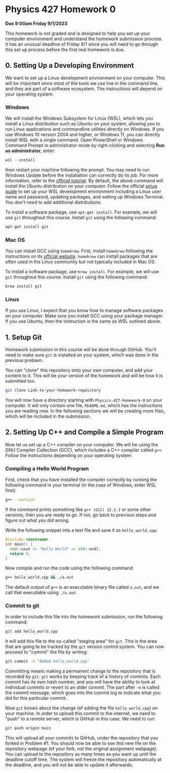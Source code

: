 # Physics 427 Homework 0

__Due 9:00am Friday 9/1/2023__

This homework is not graded and is designed to help you set up your computer
environment and understand the homework submission process. It has an unusual
deadline of Friday 9/1 since you will need to go through this set up process
before the first real homework is due.

## 0. Setting Up a Developing Environment

We want to set up a Linux development environment on your computer. This will be
important since most of the tools we use live in the command line, and they are
part of a software ecosystem. The instructions will depend on your operating system:

### Windows

We will install the Windows Subsystem for Linux (WSL), which lets you install a
Linux distribution such as Ubuntu on your system, allowing you to run Linux
applications and commandline utilities directly on Windows. If you use Windows
10 version 2004 and higher, or Windows 11, you can directly install WSL with a
single command. Open PowerShell or Windows Command Prompt in administrator mode by
right-clicking and selecting __Run as administrator__, enter:

``` powershell
wsl --install
```
then restart your machine following the prompt. You may need to run Windows
Update before the installation can correctly do its job. For more information,
refer to
the [official tutorial](https://learn.microsoft.com/en-us/windows/wsl/install). By default, the above command will install the Ubuntu distribution
on your computer. Follow the
official
[setup guide](https://learn.microsoft.com/en-us/windows/wsl/setup/environment) to set up your WSL development environment including a Linux user name
and password, updating packages, and setting up Windows Terminal. You
_don't_ need to add additional distributions.

To install a software package, use `apt-get install`. For example, we will use
`git` throughout this course. Install `git` using the following command:

``` sh
apt-get install git
```

### Mac OS

You can install GCC using `homebrew`. First, install `homebrew`
following the instructions on its [official website](https://brew.sh/).
`homebrew` can install packages that are often used in the Linux community
but not typically included in Mac OS.

To install a software package, use `brew install`. For example, we will use
`git` throughout this course. Install `git` using the following command:

``` sh
brew install git
```

### Linux

If you use Linux, I expect that you know how to manage software packages on your
computer. Make sure you install GCC using your package manager. If you use
Ubuntu, then the instruction is the same as WSL outlined above.

## 1. Setup Git

Homework submission in this course will be done through GitHub. You'll need to
make sure `git` is installed on your system, which was done in the previous
problem.

You can "clone" this repository onto your own computer, and add your content to
it. This will be your version of the homework and will be how it is submitted too. 

``` sh
git clone Link-to-your-homework-repository
```

You will now have a directory starting with `Physics-427-homework-0` on your
computer. It will only contain one file, `README.md`, which has the instructions
you are reading now. In the following sections we will be creating more files,
which will be included in the submission.

## 2. Setting Up C++ and Compile a Simple Program

Now let us set up a C++ compiler on your computer. We will be using the GNU
Compiler Collection (GCC), which includes a C++ compiler called `g++`.
Follow the instructions depending on your operating system:

### Compiling a Hello World Program

First, check that you have installed the compiler correctly by running the
following command in your terminal (in the case of Windows, enter WSL first):

``` sh
g++ --version
```

If the command prints something like `g++ (GCC) 12.2.1` or some other versions,
then you are ready to go. If not, go back to previous steps and figure out what
you did wrong.

Write the following snippet into a text file and save it as `hello_world.cpp`:

``` c++
#include <iostream>
int main() {
  std::cout << "Hello World" << std::endl;
  return 0;
}
```

Now compile and run the code using the following command:

``` sh
g++ hello_world.cpp && ./a.out
```
The default output of `g++` is an executable binary file called
`a.out`, and we call that executable using `./a.out`.

### Commit to git

In order to include this file into the homework submission, run the following command:

``` sh
git add hello_world.cpp
```

It will add this file to the so-called "staging area" for `git`. This is the
area that are going to be tracked by the `git` version control system. You can
now proceed to "commit" the file by writing:

``` sh
git commit -m "Added hello_world.cpp"
```

Committing means making a permanent change to the repository that is recorded by
`git`. `git` works by keeping track of a history of commits. Each commit has its
own hash number, and you will have the ability to look at individual commits or
revert to an older commit. The part after `-m` is called the commit message,
which goes into the commit log to indicate what you did for this particular
commit.

Now `git` knows about the change (of adding the file `hello_world.cpp`) on your
machine. In order to upload this commit to the internet, we need to "push" to a
remote server, which is GitHub in this case. We need to run:

``` sh
git push origin main
```

This will upload all your commits to GitHub, under the repository that you
forked in Problem #1. You should now be able to see this new file on the
repository webpage (of your fork, not the original assignment webpage). You can
upload to the repository as many times as you want up until the deadline cutoff
time. The system will freeze the repository automatically at the deadline, and
you will not be able to update it afterwards. 
